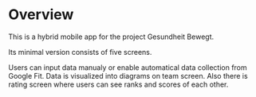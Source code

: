 # Overview

This is a hybrid mobile app for the project Gesundheit Bewegt.

Its minimal version consists of five screens.

Users can input data manualy or enable automatical data collection from Google Fit. Data is visualized into diagrams on team screen. Also there is rating screen where users can see ranks and scores of each other.